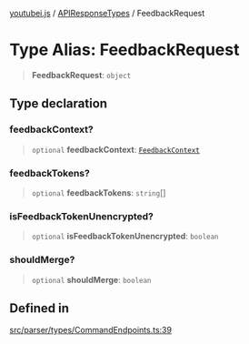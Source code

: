 [youtubei.js](../../../README.md) / [APIResponseTypes](../README.md) / FeedbackRequest

# Type Alias: FeedbackRequest

> **FeedbackRequest**: `object`

## Type declaration

### feedbackContext?

> `optional` **feedbackContext**: [`FeedbackContext`](FeedbackContext.md)

### feedbackTokens?

> `optional` **feedbackTokens**: `string`[]

### isFeedbackTokenUnencrypted?

> `optional` **isFeedbackTokenUnencrypted**: `boolean`

### shouldMerge?

> `optional` **shouldMerge**: `boolean`

## Defined in

[src/parser/types/CommandEndpoints.ts:39](https://github.com/LuanRT/YouTube.js/blob/4ae0cc5c523a2080e68d6c0c1437c78fe318ea30/src/parser/types/CommandEndpoints.ts#L39)

